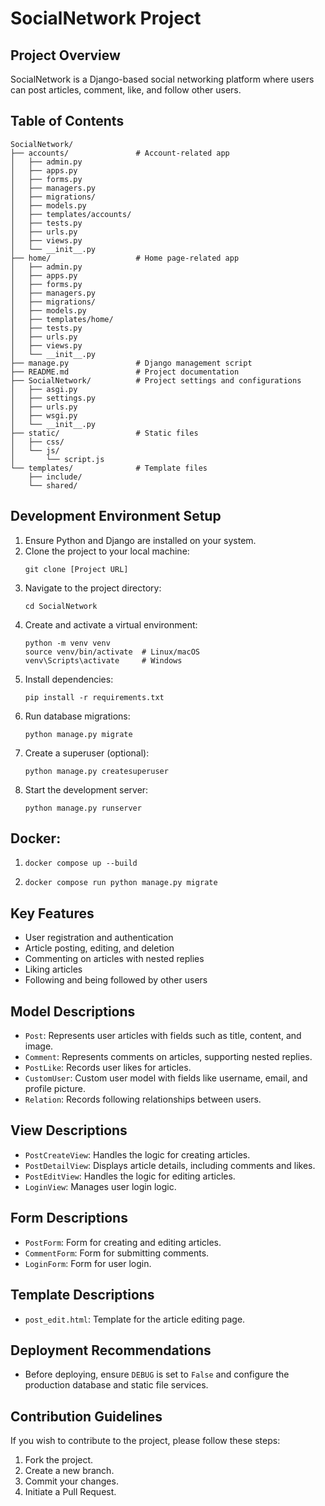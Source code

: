 # SocialNetwork Project

## Project Overview
SocialNetwork is a Django-based social networking platform where users can post articles, comment, like, and follow other users.

## Table of Contents
```
SocialNetwork/
├── accounts/               # Account-related app
│   ├── admin.py
│   ├── apps.py
│   ├── forms.py
│   ├── managers.py
│   ├── migrations/
│   ├── models.py
│   ├── templates/accounts/
│   ├── tests.py
│   ├── urls.py
│   ├── views.py
│   └── __init__.py
├── home/                   # Home page-related app
│   ├── admin.py
│   ├── apps.py
│   ├── forms.py
│   ├── managers.py
│   ├── migrations/
│   ├── models.py
│   ├── templates/home/
│   ├── tests.py
│   ├── urls.py
│   ├── views.py
│   └── __init__.py
├── manage.py               # Django management script
├── README.md               # Project documentation
├── SocialNetwork/          # Project settings and configurations
│   ├── asgi.py
│   ├── settings.py
│   ├── urls.py
│   ├── wsgi.py
│   └── __init__.py
├── static/                 # Static files
│   ├── css/
│   └── js/
│       └── script.js
└── templates/              # Template files
    ├── include/
    └── shared/
```

## Development Environment Setup
1. Ensure Python and Django are installed on your system.
2. Clone the project to your local machine:
   ```
   git clone [Project URL]
   ```
3. Navigate to the project directory:
   ```
   cd SocialNetwork
   ```
4. Create and activate a virtual environment:
   ```
   python -m venv venv
   source venv/bin/activate  # Linux/macOS
   venv\Scripts\activate     # Windows
   ```
5. Install dependencies:
   ```
   pip install -r requirements.txt
   ```
6. Run database migrations:
   ```
   python manage.py migrate
   ```
7. Create a superuser (optional):
   ```
   python manage.py createsuperuser
   ```
8. Start the development server:
   ```
   python manage.py runserver
   ```
## Docker:
1. 
   ```
   docker compose up --build
   ```
2. 
   ```
   docker compose run python manage.py migrate
   ```


## Key Features
- User registration and authentication
- Article posting, editing, and deletion
- Commenting on articles with nested replies
- Liking articles
- Following and being followed by other users

## Model Descriptions
- `Post`: Represents user articles with fields such as title, content, and image.
- `Comment`: Represents comments on articles, supporting nested replies.
- `PostLike`: Records user likes for articles.
- `CustomUser`: Custom user model with fields like username, email, and profile picture.
- `Relation`: Records following relationships between users.

## View Descriptions
- `PostCreateView`: Handles the logic for creating articles.
- `PostDetailView`: Displays article details, including comments and likes.
- `PostEditView`: Handles the logic for editing articles.
- `LoginView`: Manages user login logic.

## Form Descriptions
- `PostForm`: Form for creating and editing articles.
- `CommentForm`: Form for submitting comments.
- `LoginForm`: Form for user login.

## Template Descriptions
- `post_edit.html`: Template for the article editing page.

## Deployment Recommendations
- Before deploying, ensure `DEBUG` is set to `False` and configure the production database and static file services.

## Contribution Guidelines
If you wish to contribute to the project, please follow these steps:
1. Fork the project.
2. Create a new branch.
3. Commit your changes.
4. Initiate a Pull Request.
